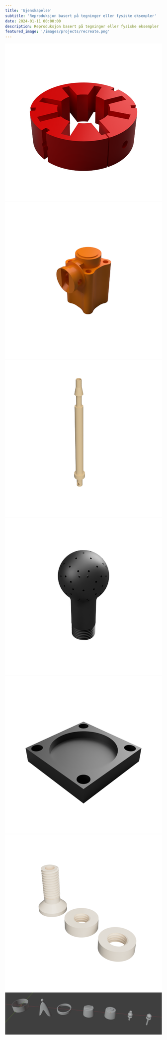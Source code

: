 ```yaml
---
title: 'Gjenskapelse'
subtitle: 'Reproduksjon basert på tegninger eller fysiske eksempler'
date: 2024-01-11 00:00:00
description: Reproduksjon basert på tegninger eller fysiske eksempler
featured_image: '/images/projects/recreate.png'
---
```



<div class="gallery" data-columns="3">
	<img src="/images/projects/recreate/Snap wrap spider coupling L.png">
	<img src="/images/projects/recreate/Connector housing.png">
	<img src="/images/projects/recreate/Custom tube.png">
	<img src="/images/projects/recreate/Tank washing nozzle.png">
	<img src="/images/projects/recreate/Cover.png">
	<img src="/images/projects/recreate/Skrue.png">
	<img src="/images/projects/recreate/Solvdeler til kniv 3D modell illustrasjon.png">
</div>

